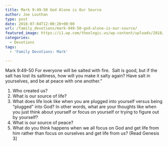 ```yaml
---
title: Mark 9:49-50 God Alone is Our Source
author: Joe Louthan
type: post
date: 2018-07-04T12:00:20+00:00
url: /family_devotions/mark-949-50-god-alone-is-our-source/
featured_image: https://i1.wp.com/theologic.us/wp-content/uploads/2018/06/hqdefault.jpg?resize=480%2C360
categories:
  - Devotions
tags:
  - 'Family Devotions: Mark'

---
```

<p class="p1">
  <span class="s1">Mark 9:49-50 For everyone will be salted with fire.  Salt is good, but if the salt has lost its saltiness, how will you make it salty again? Have salt in yourselves, and be at peace with one another.&#8221;</span>
</p>

  1. Who created us?
  2. What is our source of life?
  3. What does life look like when you are plugged into yourself versus being &#8220;plugged&#8221; into God? In other words, what are your thoughts like when you just think about yourself or focus on yourself or trying to figure out by yourself?
  4. What is our source of peace?
  5. What do you think happens when we all focus on God and get life from him rather than focus on ourselves and get life from us? (Read Genesis 3]
